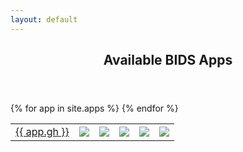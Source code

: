 ```yaml
---
layout: default
---
```


<article class="post-container post-container--single">
  <header class="post-header">
    <h1 class="post-title">Available BIDS Apps</h1>
  </header>

  <table>
    {% for app in site.apps %}
    <tr>
      <td>
        <a href="https://github.com/{{ app.gh }}">{{ app.gh }}</a>
      </td>
      <td>
        <img
          src="https://img.shields.io/github/v/tag/{{ app.gh | downcase }}?label=version"
        />
      </td>
      <td>
        <a
          href="https://github.com/{{ app.gh }}/issues?q=is%3Aopen+is%3Aissue+label%3Abug"
        >
          <img src="https://img.shields.io/github/issues-raw/{{ app.gh }}" />
        </a>
      </td>
      <td>
        <a href="https://circleci.com/gh/{{ app.gh }}/tree/master">
          <img src="https://circleci.com/gh/{{ app.gh }}.svg?style=shield" />
        </a>
      </td>
      <td>
        <a href="https://github.com/{{ app.gh }}/pulls">
          <img
            src="https://img.shields.io/github/issues-pr-raw/{{ app.gh }}/bug.svg"
          />
        </a>
      </td>
      <td>
        <a href="https://hub.docker.com/r/{{ app.dh | downcase }}/">
          <img
            src="https://img.shields.io/docker/pulls/{{ app.dh | downcase }}.svg"
          />
        </a>
      </td>
    </tr>
    {% endfor %}
  </table>

</article>
